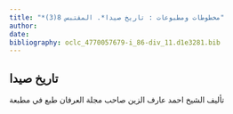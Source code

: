 ```yaml
---
title: "*مخطوطات ومطبوعات : تاريخ صيدا*. المقتبس 8(3)"
author: 
date: 
bibliography: oclc_4770057679-i_86-div_11.d1e3281.bib
---
```




##  تاريخ صيدا 


 تأليف الشيخ احمد عارف الزين صاحب مجلة العرفان طبع في مطبعة 
